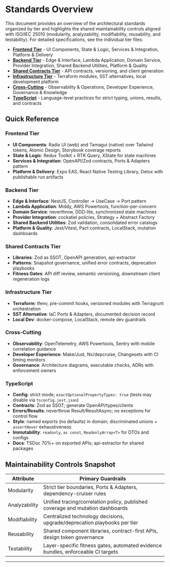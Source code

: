# Standards Overview

This document provides an overview of the architectural standards organized by tier and highlights the shared maintainability controls aligned with ISO/IEC 25010 (modularity, analyzability, modifiability, reusability, and testability). For detailed specifications, see the individual tier files:

- **[Frontend Tier](frontend-tier.md)** - UI Components, State & Logic, Services & Integration, Platform & Delivery
- **[Backend Tier](backend-tier.md)** - Edge & Interface, Lambda Application, Domain Service, Provider Integration, Shared Backend Utilities, Platform & Quality
- **[Shared Contracts Tier](shared-contracts-tier.md)** - API contracts, versioning, and client generation
- **[Infrastructure Tier](infrastructure-tier.md)** - Terraform modules, SST alternatives, local development platform
- **[Cross-Cutting](cross-cutting.md)** - Observability & Operations, Developer Experience, Governance & Knowledge
- **[TypeScript](typescript.md)** - Language-level practices for strict typing, unions, results, and contracts

## Quick Reference

### Frontend Tier
- **UI Components**: Radix UI (web) and Tamagui (native) over Tailwind tokens, Atomic Design, Storybook coverage reports
- **State & Logic**: Redux Toolkit + RTK Query, XState for state machines
- **Services & Integration**: OpenAPI/Zod contracts, Ports & Adapters pattern
- **Platform & Delivery**: Expo EAS, React Native Testing Library, Detox with publishable run artifacts

### Backend Tier
- **Edge & Interface**: NestJS, Controller → UseCase → Port pattern
- **Lambda Application**: Middy, AWS Powertools, function-per-concern
- **Domain Service**: neverthrow, DDD-lite, synchronized state machines
- **Provider Integration**: cockatiel policies, Strategy + Abstract Factory
- **Shared Backend Utilities**: Zod validation, consolidated error catalogs
- **Platform & Quality**: Jest/Vitest, Pact contracts, LocalStack, mutation dashboards

### Shared Contracts Tier
- **Libraries**: Zod as SSOT, OpenAPI generation, api-extractor
- **Patterns**: Snapshot governance, unified error contracts, deprecation playbooks
- **Fitness Gates**: API diff review, semantic versioning, downstream client regeneration logs

### Infrastructure Tier
- **Terraform**: tfenv, pre-commit hooks, versioned modules with Terragrunt orchestration
- **SST Alternative**: IaC Ports & Adapters, documented decision record
- **Local Dev**: docker-compose, LocalStack, remote dev guardrails

### Cross-Cutting
- **Observability**: OpenTelemetry, AWS Powertools, Sentry with mobile correlation guidance
- **Developer Experience**: Make/Just, Nx/depcruise, Changesets with CI timing monitors
- **Governance**: Architecture diagrams, executable checks, ADRs with enforcement owners

### TypeScript
- **Config**: strict mode; `exactOptionalPropertyTypes: true` (tests may disable via `tsconfig.jest.json`)
- **Contracts**: Zod as SSOT; generate OpenAPI/types/clients
- **Errors/Results**: neverthrow Result/ResultAsync; no exceptions for control flow
- **Style**: named exports (no defaults) in domain; discriminated unions + `assertNever` exhaustiveness
- **Immutability**: `readonly`, `as const`, `ReadonlyArray<T>` for DTOs and configs
- **Docs**: TSDoc 70%+ on exported APIs; api-extractor for shared packages

## Maintainability Controls Snapshot

| Attribute | Primary Guardrails |
| --- | --- |
| Modularity | Strict tier boundaries, Ports & Adapters, dependency-cruiser rules |
| Analyzability | Unified tracing/correlation policy, published coverage and mutation dashboards |
| Modifiability | Centralized technology decisions, upgrade/deprecation playbooks per tier |
| Reusability | Shared component libraries, contract-first APIs, design token governance |
| Testability | Layer-specific fitness gates, automated evidence bundles, enforceable CI targets |

---
